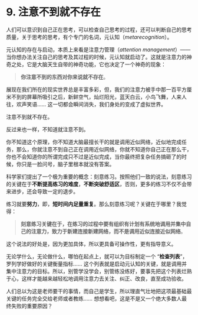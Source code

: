 # 9. 注意不到就不存在

人们可以意识到自己正在思考，可以检查自己思考的过程，还可以判断自己的思考质量，关于思考的思考，有个专门的名词，元认知（*metarecognition*）。

元认知的存在与启动，本质上来看是注意力管理（*attention management*）—— 当你想办法关注自己的思考及其过程的时候，元认知就启动了。这就是注意力的神奇之处，它是大脑天生自带的神奇功能，它也决定了一个神奇的现象：

> **你注意不到的东西对你来说就不存在**。

展现在我们所在的现实世界总是丰富多彩，但，我们的注意力被手中那一百平方厘米不到的屏幕所吸引之后，新鲜空气，灿烂阳光，蓝天白云，小鸟飞舞，人来人往，欢声笑语…… 这一切都会瞬间消失，我们身处的变成了虚拟世界。

注意不到就不存在。

反过来也一样，不知道就注意不到。

你不知道这个原理，你不知道大脑最擅长干的就是调用近似网络，近似地完成任务，那么，你就注意不到自己正在调用近似网络，你就不知道你自己正在那么干，你也不会知道你的所谓完成只不过是近似完成，当你最终把复杂任务搞砸了的时候，你只是一脸问号，脑子里根本就没有答案。

科学家们提出了一个极为重要的概念：刻意练习。按照他们一致的说法，刻意练习的关键在于**不断提高练习的难度**，**不断突破舒适区**，否则，更多的练习不仅不会带来进步，还会导致一定的退步。

练习就要**努力**，即，**短时间内足量重复**。那么刻意练习呢？关键在于哪里？我觉得：

> **刻意练习关键在于，在练习的过程中要有组织有计划有系统地调用并集中自己的注意力，致力于新建连接新建网络，而不是调用近似连接近似网络**。

这个说法的好处是，因为更加具体，所以更具备可操作性，更有指导意义。

无论学什么，无论做什么，哪怕在起点上，就可以为目标制定一个 “**检查列表**”，罗列学好做好的关键衡量指标…… 这个列表就是启动元认知的关键，就是调用并集中注意力的目标。所以，别管学没学会，别管练没练好，要事先把这个列表烂熟于心，这样才能越来越轻松地调用注意力去关注、纠正、改良，直至成功验收。

人们总以为这是老师要干的事情，而自己是学生，所以理直气壮地把这项最基础最关键的任务完全交给老师或者教练…… 想想看吧，这是不是又一个绝大多数人最终失败的重要原因？

## 
